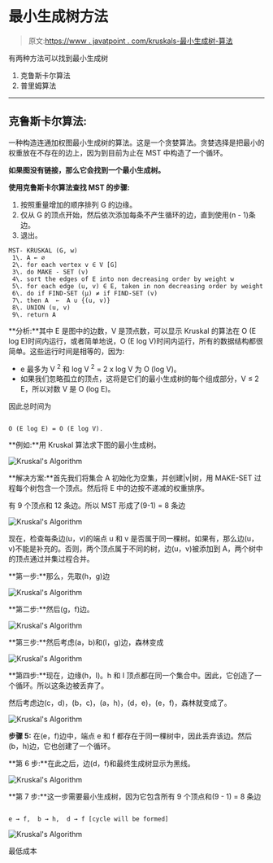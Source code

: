 # 最小生成树方法

> 原文:[https://www . javatpoint . com/kruskals-最小生成树-算法](https://www.javatpoint.com/kruskals-minimum-spanning-tree-algorithm)

有两种方法可以找到最小生成树

1.  克鲁斯卡尔算法
2.  普里姆算法

* * *

## 克鲁斯卡尔算法:

一种构造连通加权图最小生成树的算法。这是一个贪婪算法。贪婪选择是把最小的权重放在不存在的边上，因为到目前为止在 MST 中构造了一个循环。

**如果图没有链接，那么它会找到一个最小生成树。**

**使用克鲁斯卡尔算法查找 MST 的步骤:**

1.  按照重量增加的顺序排列 G 的边缘。
2.  仅从 G 的顶点开始，然后依次添加每条不产生循环的边，直到使用(n - 1)条边。
3.  退出。

```
MST- KRUSKAL (G, w)
 1\. A ← ∅
 2\. for each vertex v ∈ V [G]
 3\. do MAKE - SET (v)
 4\. sort the edges of E into non decreasing order by weight w
 5\. for each edge (u, v) ∈ E, taken in non decreasing order by weight
 6\. do if FIND-SET (μ) ≠ if FIND-SET (v)
 7\. then A  ←  A ∪ {(u, v)}
 8\. UNION (u, v)
 9\. return A

```

**分析:**其中 E 是图中的边数，V 是顶点数，可以显示 Kruskal 的算法在 O (E log E)时间内运行，或者简单地说，O (E log V)时间内运行，所有的数据结构都很简单。这些运行时间是相等的，因为:

*   e 最多为 V <sup>2</sup> 和 log V <sup>2</sup> = 2 x log V 为 O (log V)。
*   如果我们忽略孤立的顶点，这将是它们的最小生成树的每个组成部分，V ≤ 2 E，所以对数 V 是 O (log E)。

因此总时间为

```

O (E log E) = O (E log V).

```

**例如:**用 Kruskal 算法求下图的最小生成树。

![Kruskal's Algorithm](../Images/abe8838fb5209c9c5d24d49444465508.png)

**解决方案:**首先我们将集合 A 初始化为空集，并创建|v|树，用 MAKE-SET 过程每个树包含一个顶点。然后将 E 中的边按不递减的权重排序。

有 9 个顶点和 12 条边。所以 MST 形成了(9-1) = 8 条边

![Kruskal's Algorithm](../Images/636c2c979cdb45196e2822a563f21d57.png)

现在，检查每条边(u，v)的端点 u 和 v 是否属于同一棵树。如果有，那么边(u，v)不能是补充的。否则，两个顶点属于不同的树，边(u，v)被添加到 A，两个树中的顶点通过并集过程合并。

**第一步:**那么，先取(h，g)边

![Kruskal's Algorithm](../Images/6846cb27babdd97a918d3f3e1fb85072.png)

**第二步:**然后(g，f)边。

![Kruskal's Algorithm](../Images/db2a26ea82600a7082f393fe78504067.png)

**第三步:**然后考虑(a，b)和(I，g)边，森林变成

![Kruskal's Algorithm](../Images/169a0013959800e1e64bc7c96cdf3166.png)

**第四步:**现在，边缘(h，I)。h 和 I 顶点都在同一个集合中。因此，它创造了一个循环。所以这条边被丢弃了。

然后考虑边(c，d)，(b，c)，(a，h)，(d，e)，(e，f)，森林就变成了。

![Kruskal's Algorithm](../Images/b38ea072b721274afc9c45ce3de7f797.png)

**步骤 5:** 在(e，f)边中，端点 e 和 f 都存在于同一棵树中，因此丢弃该边。然后(b，h)边，它也创建了一个循环。

**第 6 步:**在此之后，边(d，f)和最终生成树显示为黑线。

![Kruskal's Algorithm](../Images/2aebb5acf83b0bc2c96907b6cee01d13.png)

**第 7 步:**这一步需要最小生成树，因为它包含所有 9 个顶点和(9 - 1) = 8 条边

```

e → f,	b → h,	d → f [cycle will be formed]

```

![Kruskal's Algorithm](../Images/a062c681b1372978275a187364a9f559.png)

最低成本